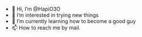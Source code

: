 - 👋 Hi, I’m @HapiO3O
- 👀 I’m interested in trying new things 
- 🌱 I’m currently learning how to become a good guy
- 📫 How to reach me by mail.

<!---
HapiO3O/HapiO3O is a ✨ special ✨ repository because its `README.md` (this file) appears on your GitHub profile.
You can click the Preview link to take a look at your changes.
--->
